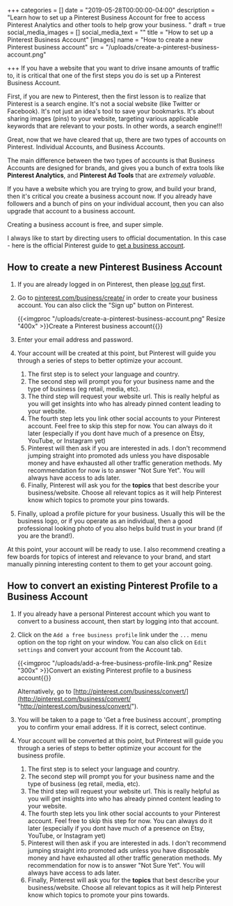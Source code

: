 +++
categories = []
date = "2019-05-28T00:00:00-04:00"
description = "Learn how to set up a Pinterest Business Account for free to access Pinterest Analytics and other tools to help grow your business.  "
draft = true
social_media_images = []
social_media_text = ""
title = "How to set up a Pinterest Business Account"
[images]
name = "How to create a new Pinterest business account"
src = "/uploads/create-a-pinterest-business-account.png"

+++
If you have a website that you want to drive insane amounts of traffic to, it is critical that one of the first steps you do is set up a Pinterest Business Account.

First, if you are new to Pinterest, then the first lesson is to realize that Pinterest is a search engine.  It's not a social website (like Twitter or Facebook).  It's not just an idea's tool to save your bookmarks.  It's about sharing images (pins) to your website, targeting various applicable keywords that are relevant to your posts.  In other words, a search engine!!!

Great, now that we have cleared that up, there are two types of accounts on Pinterest.  Individual Accounts, and Business Accounts.

The main difference between the two types of accounts is that Business Accounts are designed for brands, and gives you a bunch of extra tools like **Pinterest Analytics**, and **Pinterest Ad Tools** that are _extremely valuable_.

If you have a website which you are trying to grow, and build your brand, then it's critical you create a business account now.  If you already have followers and a bunch of pins on your individual account, then you can also upgrade that account to a business account.

Creating a business account is free, and super simple.

I always like to start by directing users to official documentation.  In this case - here is the official Pinterest guide to [get a business account](https://help.pinterest.com/en/business/article/get-a-business-account "Get a business account").

## How to create a new Pinterest Business Account

1. If you are already logged in on Pinterest, then please [log out](https://pinterest.com/logout "Log out of Pinterest") first.
2. Go to [pinterest.com/business/create/](http://pinterest.com/business/create/) in order to create your business account. You can also click the "Sign up" button on Pinterest.  
     
   {{<imgproc "/uploads/create-a-pinterest-business-account.png" Resize "400x" >}}Create a Pinterest business account{{</imgproc>}} 
3. Enter your email address and password.
4. Your account will be created at this point, but Pinterest will guide you through a series of steps to better optimize your account.
   1. The first step is to select your language and country.
   2. The second step will prompt you for your business name and the type of business (eg retail, media, etc).
   3. The third step will request your website url.  This is really helpful as you will get insights into who has already pinned content leading to your website.
   4. The fourth step lets you link other social accounts to your Pinterest account.  Feel free to skip this step for now.  You can always do it later (especially if you dont have much of a presence on Etsy, YouTube, or Instagram yet)
   5. Pinterest will then ask if you are interested in ads.  I don't recommend jumping straight into promoted ads unless you have disposable money and have exhausted all other traffic generation methods.  My recommendation for now is to answer "Not Sure Yet".  You will always have access to ads later.
   6. Finally, Pinterest will ask you for the **topics** that best describe your business/website.  Choose all relevant topics as it will help Pinterest know which topics to promote your pins towards.
5. Finally, upload a profile picture for your business.  Usually this will be the business logo, or if you operate as an individual, then a good professional looking photo of you also helps build trust in your brand (if you are the brand!).

At this point, your account will be ready to use.  I also recommend creating a few boards for topics of interest and relevance to your brand, and start manually pinning interesting content to them to get your account going.

## How to convert an existing Pinterest Profile to a Business Account

1. If you already have a personal Pinterest account which you want to convert to a business account, then start by logging into that account.
2. Click on the `Add a free business profile` link under the `...` menu option on the top right on your window.  You can also click on `Edit settings` and convert your account from the Account tab.

     
   {{<imgproc "/uploads/add-a-free-business-profile-link.png" Resize "300x" >}}Convert an existing Pinterest profile to a business account{{</imgproc>}}   
     
   Alternatively, go to [http://pinterest.com/business/convert/](http://pinterest.com/business/convert/ "http://pinterest.com/business/convert/").
3. You will be taken to a page to 'Get a free business account\`, prompting you to confirm your email address.  If it is correct, select continue.
4. Your account will be converted at this point, but Pinterest will guide you through a series of steps to better optimize your account for the business profile.
   1. The first step is to select your language and country.
   2. The second step will prompt you for your business name and the type of business (eg retail, media, etc).
   3. The third step will request your website url.  This is really helpful as you will get insights into who has already pinned content leading to your website.
   4. The fourth step lets you link other social accounts to your Pinterest account.  Feel free to skip this step for now.  You can always do it later (especially if you dont have much of a presence on Etsy, YouTube, or Instagram yet)
   5. Pinterest will then ask if you are interested in ads.  I don't recommend jumping straight into promoted ads unless you have disposable money and have exhausted all other traffic generation methods.  My recommendation for now is to answer "Not Sure Yet".  You will always have access to ads later.
   6. Finally, Pinterest will ask you for the **topics** that best describe your business/website.  Choose all relevant topics as it will help Pinterest know which topics to promote your pins towards.